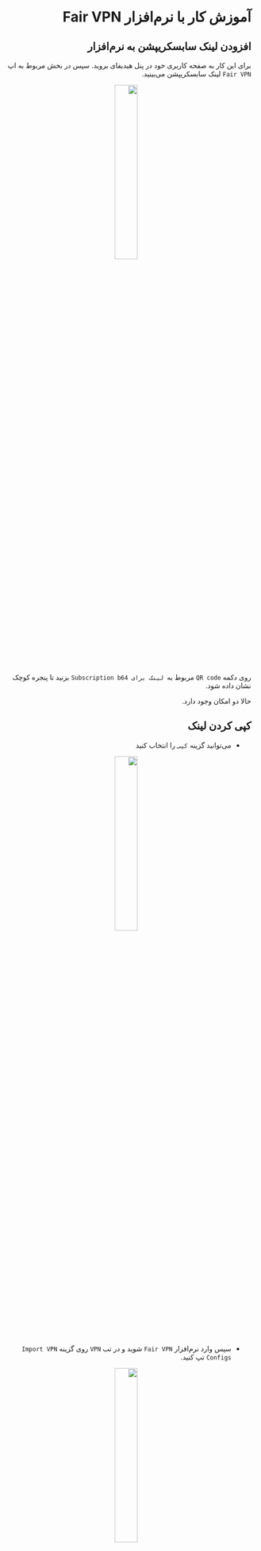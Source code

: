 
<div class="markdown"dir=rtl>

# آموزش کار با نرم‌افزار Fair VPN


## افزودن لینک سابسکریپشن به نرم‌افزار

برای این کار به صفحه کاربری خود در پنل هیدیفای بروید. سپس در بخش مربوط به اپ `Fair VPN` لینک سابسکریپشن می‌بینید. 

<div class="markdown"align=center>

<img width=30% src="https://github.com/hiddify/hiddify-config/assets/125398461/1e4b67ca-ad95-43e1-b9d1-76af7e007822" />
</div>



روی دکمه `QR code` مربوط به` لینک برای Subscription b64` بزنید تا پنجره کوچک نشان داده شود. 





حالا دو امکان وجود دارد. 

## کپی کردن لینک

* می‌توانید گزینه `کپی` را انتخاب کنید

<div class="markdown"align=center>

<img width=30% src="https://github.com/hiddify/hiddify-config/assets/125398461/564d5f43-f2dd-4e0c-a79a-a2042a2db738" />
</div>

 * سپس وارد نرم‌افزار `Fair VPN` شوید و در تب `VPN` روی گزینه `Import VPN Configs` تپ کنید.

<div class="markdown"align=center>

<img width=30% src="https://github.com/hiddify/hiddify-config/assets/125398461/3631c51e-15d7-44a6-bda0-c8df0b61c9d0" />
</div>

* لینک مربوط به سابسکریپشن را که کپی کرده بودید را در اینجا قرار دهید `OK` کنید. 

<div class="markdown"align=center>

<img width=30% src="https://github.com/hiddify/hiddify-config/assets/125398461/16c4e038-ab2f-4f01-86d6-8ed147180c93" />
</div>


بعد از چند ثانیه کانفیگ‌ها به نرم‌افزار اضافه می‌شوند. 


## اسکن کردن QR Code
 حالت بعدی وارد کردن لینک، استفاده از QR code می‌باشد. 
* برای این کار باید از منوی پایین نرم‌افزار در تب `VPN` گزینه `Add VPN by QR Code` را بزنید 

<div class="markdown"align=center>

<img width=30% src="https://github.com/hiddify/hiddify-config/assets/125398461/1107964d-22ff-4fd8-854c-32c09be13b1e" />
</div>

* سپس با استفاده از دوربین گوشی QR code مربوط را در صفحه کاربری پنل اسکن کنید. با این کار شما به حالت قبل کانفیگ‌ها به نرم‌افزار اضافه می‌شوند. 


<div class="markdown"align=center>

<img width=30% src="https://github.com/hiddify/hiddify-config/assets/125398461/a6629f69-cdcc-404f-a8e0-f099a58a290c" />
</div>


## تست کانفیگ‌ها

برای تست کانفیگ‌ها از گزینه `Test VPN Latency` تپ کنید سپس گزینه `Test Web Latency` را بزنید. با این کار تست واقعی از کانکشن‌ها گرفته می‌شود و در کنار هر کانکشن نتیجه آن نمایش داده می‌شود. 

<div class="markdown"align=center>

<img width=30% src="https://github.com/hiddify/hiddify-config/assets/125398461/322b3680-e908-4a9d-8423-47ef3c50c1ff" />
</div>



## مرتب‌سازی کانفیگ‌ها بر اساس نتیجه تست

برای این کار از گزینه `Test VPN Latency` گزینه `Sort by Latency` را انتخاب کنید. با این کار کانکشن‌ها بر اساس نتیجه تست مرتب می‌شوند. 

<div class="markdown"align=center>

<img width=30% src="https://github.com/hiddify/hiddify-config/assets/125398461/04ef4c98-8dde-4da0-b0dd-2250ec32b8c7" />
</div>


## آپدیت کردن لینک سابسکریپشن
این برنامه این قابلیت را ندارد بنابراین در صورت نیاز به آپدیت لینک سابسکریپشن و کانفیگ‌ها باید از گزینه `Delete All VPN` استفاده کنید و مجدد لینک سابسکریپشن را اضافه نمایید. 

> نکته: اگر از قابلیت AutoCDN استفاده می‌کنید، برای آپدیت کانکشن‌ها و دریافت آیپی تمیز جدید باید همه کانکشن‌ها را با استفاده از `Delete All VPN` حذف کنید و سپس با VPN خاموش صفحه کاربری را رفرش کنید و مجددا لینک سابسکریپشن را به نرم‌افزار اضافه نمایید.

<div class="markdown"align=center>

<img width=30% src="https://github.com/hiddify/hiddify-config/assets/125398461/6aef8018-ee10-414f-b889-f1dde61bdbe9" />
</div>

## قابلیت اشتراک‌گذاری اتصال VPN با دستگاه‌های موجود دیگر

فرض کنید نیاز دارید روی گوشی VPN را روشن کنید و دستگاه دیگری که نیاز به اتصال به اینترنت آزاد دارد ولی قابلیت نصب VPN را ندارد؛ متصل کنید. برای این کار کافیه در Fair VPN از دکمه `Local Sharing` استفاده کنید و آن را روشن کنید. بعد از آن یک پیغام به شمل زیر داده می‌شود. 

<div class="markdown"align=center>

<img width=30% src="https://github.com/hiddify/hiddify-config/assets/125398461/781db733-df3f-4190-baaa-5dd4dc529727" />
</div>


در دستگاه دوم کافیه در قسمت تنظیمات پروکسی دستگاه، روی آیپی و پورت داده شده تنظیمات را انجام بدهید تا انصال به VPN برقرار گردد. 


